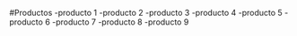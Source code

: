 #Productos
-producto 1
-producto 2
-producto 3
-producto 4
-producto 5
-producto 6
-producto 7
-producto 8
-producto 9
